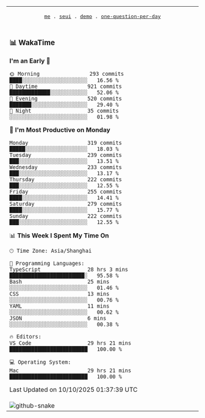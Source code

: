 
<div align="center">

<table>
<tr><td>
  <p align="center">
  <samp>
    <a href="https://github.com/seaeam/seaeam">me</a> .
    <a href="https://github.com/SeaMmMm/se-element">seui</a> .
    <a href="https://github.com/seaeam/project-demo">demo</a> .
    <a href="https://github.com/506-FETL/one-question-per-day">one-question-per-day</a>
    
  </samp>
    </p>
</td></tr>

<tr><td>

### 📊 WakaTime

<!--START_SECTION:waka-->
**I'm an Early 🐤** 

```text
🌞 Morning                293 commits         ████░░░░░░░░░░░░░░░░░░░░░   16.56 % 
🌆 Daytime                921 commits         █████████████░░░░░░░░░░░░   52.06 % 
🌃 Evening                520 commits         ███████░░░░░░░░░░░░░░░░░░   29.40 % 
🌙 Night                  35 commits          ░░░░░░░░░░░░░░░░░░░░░░░░░   01.98 % 
```
📅 **I'm Most Productive on Monday** 

```text
Monday                   319 commits         █████░░░░░░░░░░░░░░░░░░░░   18.03 % 
Tuesday                  239 commits         ███░░░░░░░░░░░░░░░░░░░░░░   13.51 % 
Wednesday                233 commits         ███░░░░░░░░░░░░░░░░░░░░░░   13.17 % 
Thursday                 222 commits         ███░░░░░░░░░░░░░░░░░░░░░░   12.55 % 
Friday                   255 commits         ████░░░░░░░░░░░░░░░░░░░░░   14.41 % 
Saturday                 279 commits         ████░░░░░░░░░░░░░░░░░░░░░   15.77 % 
Sunday                   222 commits         ███░░░░░░░░░░░░░░░░░░░░░░   12.55 % 
```


📊 **This Week I Spent My Time On** 

```text
🕑︎ Time Zone: Asia/Shanghai

💬 Programming Languages: 
TypeScript               28 hrs 3 mins       ████████████████████████░   95.58 % 
Bash                     25 mins             ░░░░░░░░░░░░░░░░░░░░░░░░░   01.46 % 
CSS                      13 mins             ░░░░░░░░░░░░░░░░░░░░░░░░░   00.76 % 
YAML                     11 mins             ░░░░░░░░░░░░░░░░░░░░░░░░░   00.62 % 
JSON                     6 mins              ░░░░░░░░░░░░░░░░░░░░░░░░░   00.38 % 

🔥 Editors: 
VS Code                  29 hrs 21 mins      █████████████████████████   100.00 % 

💻 Operating System: 
Mac                      29 hrs 21 mins      █████████████████████████   100.00 % 
```


 Last Updated on 10/10/2025 01:37:39 UTC
<!--END_SECTION:waka-->
</td></tr>

<tr><td>
  <img alt="github-snake" src="profile-snake-contrib/github-user-contribution.svg"/>
</td></tr>

</table>
